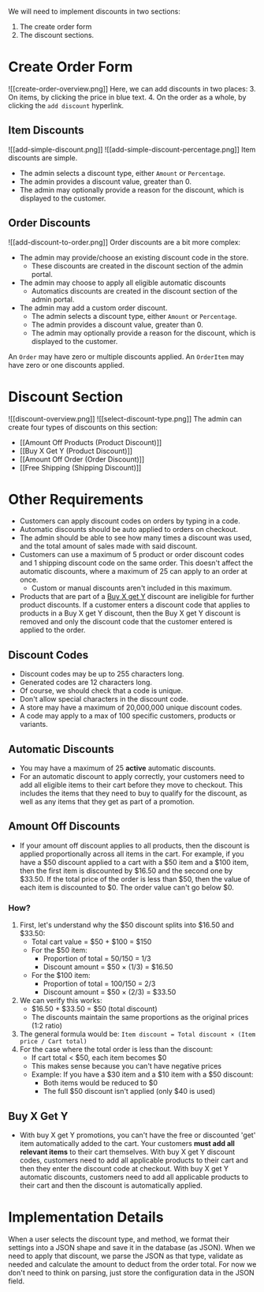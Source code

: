 We will need to implement discounts in two sections:
1. The create order form
2. The discount sections.
# Create Order Form
![[create-order-overview.png]]
Here, we can add discounts in two places:
3. On items, by clicking the price in blue text.
4. On the order as a whole, by clicking the `add discount` hyperlink.
## Item Discounts
![[add-simple-discount.png]]
![[add-simple-discount-percentage.png]]
Item discounts are simple. 
- The admin selects a discount type, either `Amount` or `Percentage`.
- The admin provides a discount value, greater than 0.
- The admin may optionally provide a reason for the discount, which is displayed to the customer.
## Order Discounts
![[add-discount-to-order.png]]
Order discounts are a bit more complex:
- The admin may provide/choose an existing discount code in the store.
	- These discounts are created in the discount section of the admin portal.
- The admin may choose to apply all eligible automatic discounts
	- Automatics discounts are created in the discount section of the admin portal.
- The admin may add a custom order discount.
	- The admin selects a discount type, either `Amount` or `Percentage`.
	- The admin provides a discount value, greater than 0.
	- The admin may optionally provide a reason for the discount, which is displayed to the customer.

An `Order` may have zero or multiple discounts applied. An `OrderItem` may have zero or one discounts applied.
# Discount Section
![[discount-overview.png]]
![[select-discount-type.png]]
The admin can create four types of discounts on this section:
- [[Amount Off Products (Product Discount)]]
- [[Buy X Get Y (Product Discount)]]
- [[Amount Off Order (Order Discount)]]
- [[Free Shipping (Shipping Discount)]]
# Other Requirements
- Customers can apply discount codes on orders by typing in a code. 
- Automatic discounts should be auto applied to orders on checkout.
- The admin should be able to see how many times a discount was used, and the total amount of sales made with said discount.
- Customers can use a maximum of 5 product or order discount codes and 1 shipping discount code on the same order. This doesn't affect the automatic discounts, where a maximum of 25 can apply to an order at once.
	- Custom or manual discounts aren't included in this maximum.
- Products that are part of a [Buy X get Y](https://help.shopify.com/en/manual/discounts/discount-types/buy-x-get-y) discount are ineligible for further product discounts. If a customer enters a discount code that applies to products in a Buy X get Y discount, then the Buy X get Y discount is removed and only the discount code that the customer entered is applied to the order.
## Discount Codes
- Discount codes may be up to 255 characters long.
- Generated codes are 12 characters long.
- Of course, we should check that a code is unique.
- Don't allow special characters in the discount code.
- A store may have a maximum of 20,000,000 unique discount codes.
- A code may apply to a max of 100 specific customers, products or variants.
## Automatic Discounts
- You may have a maximum of 25 **active** automatic discounts.
- For an automatic discount to apply correctly, your customers need to add all eligible items to their cart before they move to checkout. This includes the items that they need to buy to qualify for the discount, as well as any items that they get as part of a promotion.
## Amount Off Discounts
- If your amount off discount applies to all products, then the discount is applied proportionally across all items in the cart. For example, if you have a $50 discount applied to a cart with a $50 item and a $100 item, then the first item is discounted by $16.50 and the second one by $33.50. If the total price of the order is less than $50, then the value of each item is discounted to $0. The order value can't go below $0.
### How?
1. First, let's understand why the $50 discount splits into $16.50 and $33.50:
   * Total cart value = $50 + $100 = $150
   * For the $50 item:
     * Proportion of total = $50/$150 = 1/3
     * Discount amount = $50 × (1/3) = $16.50
   * For the $100 item:
     * Proportion of total = $100/$150 = 2/3
     * Discount amount = $50 × (2/3) = $33.50
2. We can verify this works:
   * $16.50 + $33.50 = $50 (total discount)
   * The discounts maintain the same proportions as the original prices (1:2 ratio)
3. The general formula would be:
   `Item discount = Total discount × (Item price / Cart total)`
4. For the case where the total order is less than the discount:
   * If cart total < $50, each item becomes $0
   * This makes sense because you can't have negative prices
   * Example: If you have a $30 item and a $10 item with a $50 discount:
     * Both items would be reduced to $0
     * The full $50 discount isn't applied (only $40 is used)
## Buy X Get Y
- With buy X get Y promotions, you can't have the free or discounted 'get' item automatically added to the cart. Your customers **must add all relevant items** to their cart themselves. With buy X get Y discount codes, customers need to add all applicable products to their cart and then they enter the discount code at checkout. With buy X get Y automatic discounts, customers need to add all applicable products to their cart and then the discount is automatically applied.
# Implementation Details
When a user selects the discount type, and method, we format their settings into a JSON shape and save it in the database (as JSON). When we need to apply that discount, we parse the JSON as that type, validate as needed and calculate the amount to deduct from the order total.
For now we don't need to think on parsing, just store the configuration data in the JSON field.